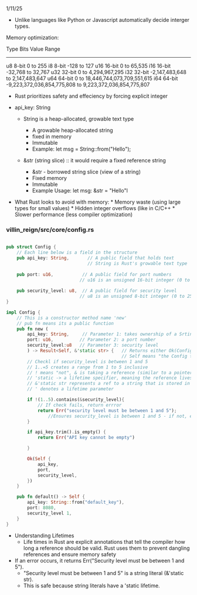 1/11/25

- Unlike languages like Python or Javascript automatically decide interger types. 

Memory optimization:

Type	Bits	Value Range
----    ----    -----------
u8	8-bit	0 to 255
i8	8-bit	-128 to 127
u16	16-bit	0 to 65,535
i16	16-bit	-32,768 to 32,767
u32	32-bit	0 to 4,294,967,295
i32	32-bit	-2,147,483,648 to 2,147,483,647
u64	64-bit	0 to 18,446,744,073,709,551,615
i64	64-bit	-9,223,372,036,854,775,808 to 9,223,372,036,854,775,807

- Rust prioritizes safety and effeciency by forcing explicit integer

- api_key: String
    
    - String is a heap-allocated, growable text type
        * A growable heap-allocated string 
        * fixed in memory
        * Immutable
        * Example: let msg = String::from("Hello");



    - &str (string slice) :: it would require a fixed reference string
        * &str - borrowed string slice (view of a string)
        * Fixed memory
        * Immutable 
        * Example Usage: let msg: &str = "Hello"l

 -  What Rust looks to avoid with memory:
        * Memory waste (using large types for small values)
        * Hidden integer overflows (like in C/C++
        * Slower performance (less compiler optimization)

###  villin_reign/src/core/config.rs

```rust

pub struct Config {
    // Each line below is a field in the structure
    pub api_key: String,       // A public field that holds text
                               // String is Rust's growable text type
    
    pub port: u16,           // A public field for port numbers
                            // u16 is an unsigned 16-bit integer (0 to 65,535)
    
    pub security_level: u8,  // A public field for security level
                            // u8 is an unsigned 8-bit integer (0 to 255)
}

impl Config {
    // This is a constructor method name 'new'
    // pub fn means its a public function
    pub fn new (
        api_key: String,     // Parameter 1: takes ownership of a Srting
        port: u16,          // Parameter 2: a port number
        security_level:u8   // Parameter 3: security level
        ) -> Result<Self, &'static str> {   // Returns either Ok(Config) or Err(error message)
                                            // Self means "the Config type"
        // Checkl if security_level is between 1 and 5
        // 1..=5 creates a range from 1 to 5 inclusive
        // ! means "not", & is taking a reference (similar to a pointer)
        // 'static -> a lifetime specifier, meaning the reference lives for the entire duration for the program
        // &'static str represents a ref to a string that is stored in the programs binary and never deallocates
        // ' denotes a lifetime parameter

        if !(1..5).contains(&security_level){   
            // If check fails, return errror
            return Err("security level must be between 1 and 5");
                //Ensures security_level is between 1 and 5 - if not, error
        }

        if api_key.trim().is_empty() {
            return Err("API key cannot be empty")

        }

        Ok(Self {
            api_key,
            port,
            security_level,
        })        
    }

    pub fn default() -> Self {
        api_key: String::from("default_key"),
        port: 8080,
        security_level 1,
    }
}

```

 - Understanding Lifetimes
    * Life times in Rust are explicit annotations that tell the compiler how long a reference should be valid. Rust uses them to prevent dangling references and ensure memory safety
- If an error occurs, it returns Err("Security level must be between 1 and 5").
    * "Security level must be between 1 and 5" is a string literal (&'static str).
    * This is safe because string literals have a 'static lifetime.
